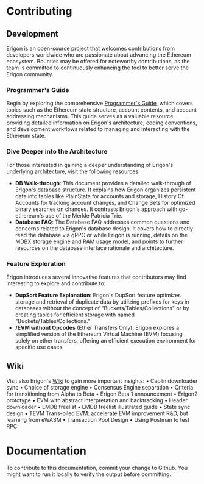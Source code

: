 # Contributing

## Development

Erigon is an open-source project that welcomes contributions from developers worldwide who are passionate about advancing the Ethereum ecosystem. Bounties may be offered for noteworthy contributions, as the team is committed to continuously enhancing the tool to better serve the Erigon community.

### Programmer's Guide

Begin by exploring the comprehensive [Programmer's Guide](https://github.com/ledgerwatch/erigon/blob/devel/docs/programmers_guide/guide.md), which covers topics such as the Ethereum state structure, account contents, and account addressing mechanisms. This guide serves as a valuable resource, providing detailed information on Erigon's architecture, coding conventions, and development workflows related to managing and interacting with the Ethereum state.

### Dive Deeper into the Architecture

For those interested in gaining a deeper understanding of Erigon's underlying architecture, visit the following resources:
- **DB Walk-through**: This document provides a detailed walk-through of Erigon's database structure. It explains how Erigon organizes persistent data into tables like PlainState for accounts and storage, History Of Accounts for tracking account changes, and Change Sets for optimized binary searches on changes. It contrasts Erigon's approach with go-ethereum's use of the Merkle Patricia Trie.
- **Database FAQ**: The Database FAQ addresses common questions and concerns related to Erigon's database design. It covers how to directly read the database via gRPC or while Erigon is running, details on the MDBX storage engine and RAM usage model, and points to further resources on the database interface rationale and architecture.

### Feature Exploration
Erigon introduces several innovative features that contributors may find interesting to explore and contribute to:
- **DupSort Feature Explanation**: Erigon's DupSort feature optimizes storage and retrieval of duplicate data by utilizing prefixes for keys in databases without the concept of "Buckets/Tables/Collections" or by creating tables for efficient storage with named "Buckets/Tables/Collections."
- **/EVM without Opcodes** (Ether Transfers Only): Erigon explores a simplified version of the Ethereum Virtual Machine (EVM) focusing solely on ether transfers, offering an efficient execution environment for specific use cases.

## Wiki

Visit also Erigon's [Wiki](https://github.com/ledgerwatch/erigon/wiki) to gain more important insights:
• Caplin downloader sync
• Choice of storage engine
• Consensus Engine separation
• Criteria for transitioning from Alpha to Beta
• Erigon Beta 1 announcement
• Erigon2 prototype
• EVM with abstract interpretation and backtracking
• Header downloader
• LMDB freelist
• LMDB freelist illustrated guide
• State sync design
• TEVM Trans-piled EVM: accelerate EVM improvement R&D, but learning from eWASM
• Transaction Pool Design
• Using Postman to test RPC.

# Documentation

To contribute to this documentation, commit your change to Github. You might want to run it locally to verify the output before committing.